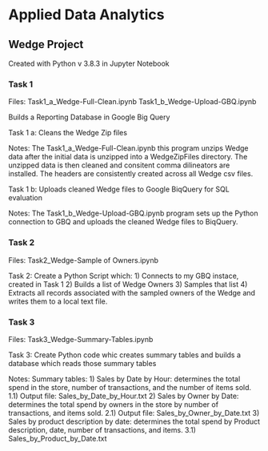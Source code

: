 # Applied Data Analytics
## Wedge Project
Created with Python v 3.8.3 in Jupyter Notebook

### Task 1
Files:
	Task1_a_Wedge-Full-Clean.ipynb
	Task1_b_Wedge-Upload-GBQ.ipynb

Builds a Reporting Database in Google Big Query

Task 1 a:
	Cleans the Wedge Zip files

Notes:
	The Task1_a_Wedge-Full-Clean.ipynb this program unzips Wedge data after the initial data is unzipped into 
	a WedgeZipFiles directory. The unzipped data is then cleaned and consitent comma dilineators are installed.
	The headers are consistently created across all Wedge csv files.

Task 1 b:
	Uploads cleaned Wedge files to Google BiqQuery for SQL evaluation
	
Notes:
	The Task1_b_Wedge-Upload-GBQ.ipynb program sets up the Python connection to GBQ and uploads the cleaned
	Wedge files to BiqQuery.

### Task 2
Files:
	Task2_Wedge-Sample of Owners.ipynb

Task 2:
	Create a Python Script which:
		1) Connects to my GBQ instace, created in Task 1
		2) Builds a list of Wedge Owners
		3) Samples that list
		4) Extracts all records associated with the sampled owners of the Wedge and writes them to a 
			local text file.
	

### Task 3
Files: 
Task3_Wedge-Summary-Tables.ipynb

Task 3:
	Create Python code whic creates summary tables and builds a database which reads those summary tables
	
Notes:
	Summary tables:
		1) Sales by Date by Hour: determines the total spend in the store, number of transactions, and the number of 
			items sold.
			1.1) Output file: Sales_by_Date_by_Hour.txt
		2) Sales by Owner by Date: determines the total spend by owners in the store by number of transactions, and 
			items sold.
			2.1) Output file: Sales_by_Owner_by_Date.txt
		3) Sales by product description by date: determines the total spend by Product description, date, number of transactions,
			and items.
			3.1) Sales_by_Product_by_Date.txt